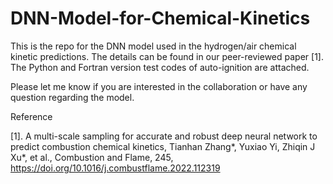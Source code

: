 # DNN-Model-for-Chemical-Kinetics

This is the repo for the DNN model used in the hydrogen/air chemical kinetic predictions. The details can be found in our peer-reviewed paper [1]. The Python and Fortran version test codes of auto-ignition are attached.

Please let me know if you are interested in the collaboration or have any question regarding the model.

Reference

[1]. A multi-scale sampling for accurate and robust deep neural network to predict combustion chemical kinetics, Tianhan Zhang*, Yuxiao Yi, Zhiqin J Xu*, et al., Combustion and Flame, 245, https://doi.org/10.1016/j.combustflame.2022.112319
